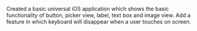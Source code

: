 Created a basic universal iOS application which shows the basic functionality of button, picker view, label, text box and image view. Add a feature in which keyboard will disappear when a user touches on screen.
